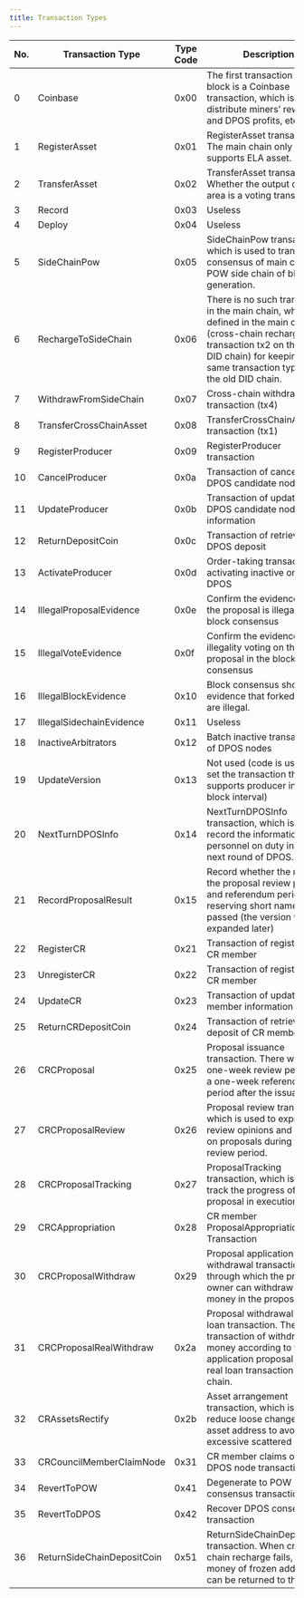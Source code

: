 ```yaml
---
title: Transaction Types
---
```


| No. | Transaction Type           | Type Code | Description                                                                                                                                                                                                  |
| --- | -------------------------- | --------- | ------------------------------------------------------------------------------------------------------------------------------------------------------------------------------------------------------------ |
| 0   | Coinbase                   | 0x00      | The first transaction in the block is a Coinbase transaction, which is used to distribute miners’ rewards and DPOS profits, etc.                                                                             |
| 1   | RegisterAsset              | 0x01      | RegisterAsset transaction. The main chain only supports ELA asset.                                                                                                                                           |
| 2   | TransferAsset              | 0x02      | TransferAsset transaction. Whether the output category area is a voting transaction                                                                                                                          |
| 3   | Record                     | 0x03      | Useless                                                                                                                                                                                                      |
| 4   | Deploy                     | 0x04      | Useless                                                                                                                                                                                                      |
| 5   | SideChainPow               | 0x05      | SideChainPow transaction, which is used to transfer the consensus of main chain to POW side chain of block generation.                                                                                       |
| 6   | RechargeToSideChain        | 0x06      | There is no such transaction in the main chain, which is defined in the main chain (cross-chain recharge transaction tx2 on the old DID chain) for keeping the same transaction type with the old DID chain. |
| 7   | WithdrawFromSideChain      | 0x07      | Cross-chain withdrawal transaction (tx4)                                                                                                                                                                     |
| 8   | TransferCrossChainAsset    | 0x08      | TransferCrossChainAsset transaction (tx1)                                                                                                                                                                    |
| 9   | RegisterProducer           | 0x09      | RegisterProducer transaction                                                                                                                                                                                 |
| 10  | CancelProducer             | 0x0a      | Transaction of canceling DPOS candidate node                                                                                                                                                                 |
| 11  | UpdateProducer             | 0x0b      | Transaction of updating DPOS candidate node information                                                                                                                                                      |
| 12  | ReturnDepositCoin          | 0x0c      | Transaction of retrieving DPOS deposit                                                                                                                                                                       |
| 13  | ActivateProducer           | 0x0d      | Order-taking transaction of activating inactive or illegal’s DPOS                                                                                                                                            |
| 14  | IllegalProposalEvidence    | 0x0e      | Confirm the evidence that the proposal is illegal in the block consensus                                                                                                                                     |
| 15  | IllegalVoteEvidence        | 0x0f      | Confirm the evidence of illegality voting on the proposal in the block consensus                                                                                                                             |
| 16  | IllegalBlockEvidence       | 0x10      | Block consensus shows evidence that forked blocks are illegal.                                                                                                                                               |
| 17  | IllegalSidechainEvidence   | 0x11      | Useless                                                                                                                                                                                                      |
| 18  | InactiveArbitrators        | 0x12      | Batch inactive transactions of DPOS nodes                                                                                                                                                                    |
| 19  | UpdateVersion              | 0x13      | Not used (code is used to set the transaction that supports producer inactive block interval)                                                                                                                |
| 20  | NextTurnDPOSInfo           | 0x14      | NextTurnDPOSInfo transaction, which is used to record the information of the personnel on duty in the next round of DPOS.                                                                                    |
| 21  | RecordProposalResult       | 0x15      | Record whether the result of the proposal review period and referendum period for reserving short names is passed (the version will be expanded later)                                                       |
| 22  | RegisterCR                 | 0x21      | Transaction of registering CR member                                                                                                                                                                         |
| 23  | UnregisterCR               | 0x22      | Transaction of registering CR member                                                                                                                                                                         |
| 24  | UpdateCR                   | 0x23      | Transaction of updating CR member information                                                                                                                                                                |
| 25  | ReturnCRDepositCoin        | 0x24      | Transaction of retrieving deposit of CR members                                                                                                                                                              |
| 26  | CRCProposal                | 0x25      | Proposal issuance transaction. There will be a one-week review period and a one-week referendum period after the issuance.                                                                                   |
| 27  | CRCProposalReview          | 0x26      | Proposal review transaction, which is used to express review opinions and results on proposals during the review period.                                                                                     |
| 28  | CRCProposalTracking        | 0x27      | ProposalTracking transaction, which is used to track the progress of the proposal in execution.                                                                                                              |
| 29  | CRCAppropriation           | 0x28      | CR member ProposalAppropriation Transaction                                                                                                                                                                  |
| 30  | CRCProposalWithdraw        | 0x29      | Proposal application withdrawal transaction, through which the proposal owner can withdraw the money in the proposal stage.                                                                                  |
| 31  | CRCProposalRealWithdraw    | 0x2a      | Proposal withdrawal and loan transaction. The transaction of withdrawing money according to the application proposal and the real loan transaction on the chain.                                             |
| 32  | CRAssetsRectify            | 0x2b      | Asset arrangement transaction, which is used to reduce loose change for CR asset address to avoid excessive scattered utxo.                                                                                  |
| 33  | CRCouncilMemberClaimNode   | 0x31      | CR member claims operating DPOS node transaction.                                                                                                                                                            |
| 34  | RevertToPOW                | 0x41      | Degenerate to POW consensus transaction                                                                                                                                                                      |
| 35  | RevertToDPOS               | 0x42      | Recover DPOS consensus transaction                                                                                                                                                                           |
| 36  | ReturnSideChainDepositCoin | 0x51      | ReturnSideChainDepositCoin transaction. When cross-chain recharge fails, the money of frozen address can be returned to the user.                                                                            |
